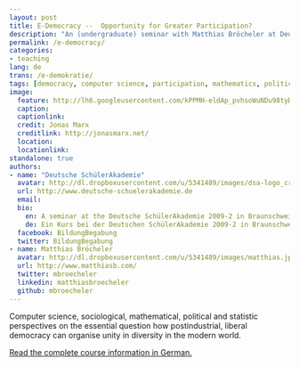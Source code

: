```yaml
---
layout: post
title: E-Democracy --  Opportunity for Greater Participation?
description: "An (undergraduate) seminar with Matthias Bröcheler at Deutschen SchülerAkademie 2009-2 in Braunschweig, Germany"
permalink: /e-democracy/
categories:
- teaching
lang: de
trans: /e-demokratie/
tags: [democracy, computer science, participation, mathematics, political science, statistics, behavioral economics, psychology, game theory]
image:
  feature: http://lh6.googleusercontent.com/kPPMH-eldAp_pvhsoWuNDu98tyDbnCt4YrqCxsy1ABjH=w884-h246-no
  caption: 
  captionlink: 
  credit: Jonas Marx
  creditlink: http://jonasmarx.net/
  location: 
  locationlink:
standalone: true
authors:
- name: "Deutsche SchülerAkademie"
  avatar: http://dl.dropboxusercontent.com/u/5341489/images/dsa-logo_crop.jpg
  url: http://www.deutsche-schuelerakademie.de
  email: 
  bio:
    en: A seminar at the Deutsche SchülerAkademie 2009-2 in Braunschweig
    de: Ein Kurs bei der Deutschen SchülerAkademie 2009-2 in Braunschweig
  facebook: BildungBegabung
  twitter: BildungBegabung
- name: Matthias Bröcheler
  avatar: http://dl.dropboxusercontent.com/u/5341489/images/matthias.jpg
  url: http://www.matthiasb.com/
  twitter: mbroecheler
  linkedin: matthiasbroecheler
  github: mbroecheler
---
```


Computer science, sociological, mathematical, political and statistic perspectives on the essential question how postindustrial, liberal democracy can organise unity in diversity in the modern world.

<div markdown="0">
<a href="/e-demokratie/" class="btn">Read the complete course information in German.</a>
</div>
